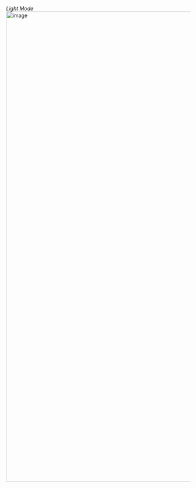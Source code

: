 _Light Mode_
<img width="1281" alt="image" src="https://github.com/user-attachments/assets/df6a7da9-287a-4e8f-b8ca-810f4f1a3331" />



